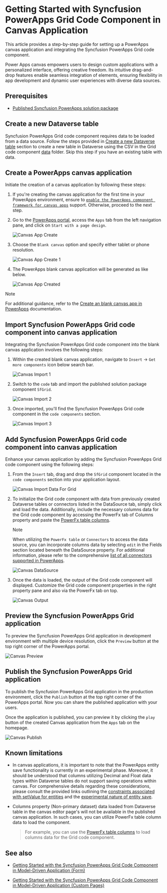 # Getting Started with Syncfusion PowerApps Grid Code Component in Canvas Application

This article provides a step-by-step guide for setting up a PowerApps canvas application and integrating the Syncfusion PowerApps Grid code component.

Power Apps canvas empowers users to design custom applications with a personalized interface, offering creative freedom. Its intuitive drag-and-drop features enable seamless integration of elements, ensuring flexibility in app development and dynamic user experiences with diverse data sources.

## Prerequisites

- [Published Syncfusion PowerApps solution package](../../README.md#deploying-the-solution-package-in-the-powerapps-portal)

## Create a new Dataverse table

Syncfusion PowerApps Grid code component requires data to be loaded from a data source. Follow the steps provided in [Create a new Dataverse table](../common/faq.md#how-to-create-a-new-dataverse-table) section to create a new table in Dataverse using the CSV in the Grid code component [data](../../components/grids/data/) folder. Skip this step if you have an existing table with data.

## Create a PowerApps canvas application

Initiate the creation of a canvas application by following these steps:

1. If you're creating the canvas application for the first time in your PowerApps environment, ensure to [`enable the PowerApps component framework for canvas apps`](../common/faq.md#how-to-enable-pac-framework-support-in-a-powerapps-environment) support. Otherwise, proceed to the next step.

2. Go to the [PowerApps portal](https://make.powerapps.com/), access the `Apps` tab from the left navigation pane, and click on `Start with a page design`.

    ![Canvas App Create](../images/common/CV-App.png)

3. Choose the `Blank canvas` option and specify either tablet or phone resolution.

    ![Canvas App Create 1](../images/common/CV-App1.png)

4. The PowerApps blank canvas application will be generated as like below.

    ![Canvas App Created](../images/common/CV-Created.png)

> [!NOTE]
> For additional guidance, refer to the [Create an blank canvas app in PowerApps](https://learn.microsoft.com/en-us/power-apps/maker/canvas-apps/create-blank-app) documentation.

## Import Syncfusion PowerApps Grid code component into canvas application

Integrating the Syncfusion PowerApps Grid code component into the blank canvas application involves the following steps:

1. Within the created blank canvas application, navigate to `Insert` -> `Get more components` icon below search bar.

    ![Canvas Import 1](../images/common/CV-Import1.png)

2. Switch to the `code` tab and import the published solution package component `SfGrid`.

    ![Canvas Import 2](../images/grids/CV-Import2.png)

3. Once imported, you'll find the Syncfusion PowerApps Grid code component in the `code components` section.

    ![Canvas Import 3](../images/grids/CV-Import3.png)

## Add Syncfusion PowerApps Grid code component into canvas application

Enhance your canvas application by adding the Syncfusion PowerApps Grid code component using the following steps:

1. From the `Insert` tab, drag and drop the `SfGrid` component located in the `code components` section into your application layout.

    ![Canvas Import Data For Grid](../images/grids/CV-ImportDataForGrid.png)

2. To initialize the Grid code component with data from previously created Dataverse tables or connectors listed in the DataSource tab, simply click and load the data. Additionally, include the necessary columns data for the Grid code component by accessing the PowerFx tab of Columns property and paste the [PowerFx table columns](../../components/grids/data/PowerFxColumnData.txt).

    > [!NOTE]
    > When utilizing the `PowerFx table` or `Connectors` to access the data source, you can incorporate columns data by selecting `edit` in the Fields section located beneath the DataSource property. For additional information, please refer to the comprehensive [list of all connectors supported in PowerApps](https://learn.microsoft.com/en-us/connectors/connector-reference/connector-reference-powerapps-connectors).

    ![Canvas DataSource](../images/grids/CV-DataSource.png)

3. Once the data is loaded, the output of the Grid code component will displayed. Customize the Grid code component properties in the right property pane and also via the PowerFx tab on top.

    ![Canvas Output](../images/grids/CV-Output.png)

## Preview the Syncfusion PowerApps Grid application

To preview the Syncfusion PowerApps Grid application in development environment with multiple device resolution, click the `Preview` button at the top right corner of the PowerApps portal.

![Canvas Preview](../images/grids/CV-Preview.png)

## Publish the Syncfusion PowerApps Grid application

To publish the Syncfusion PowerApps Grid application in the production environment, click the `Publish` button at the top right corner of the PowerApps portal. Now you can share the published application with your users.

Once the application is published, you can preview it by clicking the `play` button of the created Canvas application from the `Apps` tab on the homepage.

![Canvas Publish](../images/grids/CV-PublishOutput.png)

## Known limitations

- In canvas applications, it is important to note that the PowerApps entity save functionality is currently in an experimental phase. Moreover, it should be understood that columns utilizing Decimal and Float data types within Dataverse tables do not support saving operations within canvas. For comprehensive details regarding these considerations, please consult the provided links outlining the [constraints associated with setValue for entities](https://learn.microsoft.com/en-us/power-apps/developer/component-framework/reference/entityrecord/setvalue#limitations) and the [experimental nature of entity save](https://learn.microsoft.com/en-us/power-apps/developer/component-framework/reference/entityrecord/save#available-for).

- Columns property (Non-primary dataset) data loaded from Dataverse table in the canvas editor page's will not be available in the published canvas application. In such cases, you can utilize PowerFx table column data to load the component.

  > For example, you can use the [PowerFx table columns](../../components/grids/data/PowerFxColumnData.txt) to load columns data for the Grid code component.

## See also

- [Getting Started with the Syncfusion PowerApps Grid Code Component in Model-Driven Application (Form)](getting-started-with-model-driven-form.md)

- [Getting Started with the Syncfusion PowerApps Grid Code Component in Model-Driven Application (Custom Pages)](getting-started-with-model-driven-custom-pages.md)

